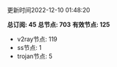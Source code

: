 更新时间2022-12-10 01:48:20

**总订阅: 45**
**总节点: 703**
**有效节点: 125**
- v2ray节点: 119
- ss节点: 1
- trojan节点: 5
